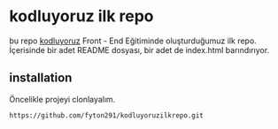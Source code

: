 # kodluyoruz ilk repo

bu repo [kodluyoruz](https://kodluyoruz.org/tr/kodluyoruz/) Front - End  Eğitiminde oluşturduğumuz ilk repo. İçerisinde bir adet README dosyası, bir adet de index.html barındırıyor.

## installation
 Öncelikle projeyi clonlayalım.

```
https://github.com/fyton291/kodluyoruzilkrepo.git
```
